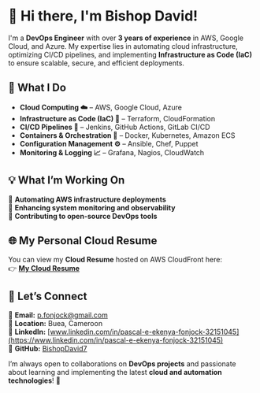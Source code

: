 # 👋 Hi there, I'm Bishop David!  

I'm a **DevOps Engineer** with over **3 years of experience** in AWS, Google Cloud, and Azure. My expertise lies in automating cloud infrastructure, optimizing CI/CD pipelines, and implementing **Infrastructure as Code (IaC)** to ensure scalable, secure, and efficient deployments.  

## 🚀 What I Do  
- **Cloud Computing ☁️** – AWS, Google Cloud, Azure  
- **Infrastructure as Code (IaC) 📜** – Terraform, CloudFormation  
- **CI/CD Pipelines 🔄** – Jenkins, GitHub Actions, GitLab CI/CD  
- **Containers & Orchestration 🐳** – Docker, Kubernetes, Amazon ECS  
- **Configuration Management ⚙️** – Ansible, Chef, Puppet  
- **Monitoring & Logging 📈** – Grafana, Nagios, CloudWatch  

## 💡 What I’m Working On  
🔹 **Automating AWS infrastructure deployments**  
🔹 **Enhancing system monitoring and observability**  
🔹 **Contributing to open-source DevOps tools**  

## 🌐 My Personal Cloud Resume  
You can view my **Cloud Resume** hosted on AWS CloudFront here:  
👉 [**My Cloud Resume**](https://d2lbfbbeb1tipx.cloudfront.net)  

## 🤝 Let’s Connect  
📧 **Email:** p.fonjock@gmail.com  
📍 **Location:** Buea, Cameroon  
🔗 **LinkedIn:** [www.linkedin.com/in/pascal-e-ekenya-fonjock-32151045](https://www.linkedin.com/in/pascal-e-ekenya-fonjock-32151045)  
🐙 **GitHub:** [BishopDavid7](https://github.com/BishopDavid7)  

I’m always open to collaborations on **DevOps projects** and passionate about learning and implementing the latest **cloud and automation technologies**! 🚀  
